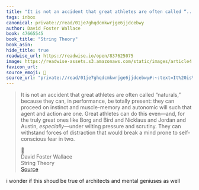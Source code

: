 ```yaml
---
title: "It is not an accident that great athletes are often called “..."
tags: inbox
canonical: private://read/01je7ghqdcmkwrjge6jjdcebwy
author: David Foster Wallace
book: 47665545
book_title: "String Theory"
book_asin: 
hide_title: true
readwise_url: https://readwise.io/open/837625075
image: https://readwise-assets.s3.amazonaws.com/static/images/article4.6bc1851654a0.png
favicon_url: 
source_emoji: 📕
source_url: "private://read/01je7ghqdcmkwrjge6jjdcebwy#:~:text=It%20is%20not,fear%20in%20two."
---
```


> It is not an accident that great athletes are often called “naturals,” because they can, in performance, be totally present: they can proceed on instinct and muscle-memory and autonomic will such that agent and action are one. Great athletes can do this even—and, for the truly great ones like Borg and Bird and Nicklaus and Jordan and Austin, *especially*—under wilting pressure and scrutiny. They can withstand forces of distraction that would break a mind prone to self-conscious fear in two.
> <div class="quoteback-footer"><div class="quoteback-avatar"><span class="mini-emoji"> 📕</span></div><div class="quoteback-metadata"><div class="metadata-inner"><span style="display:none">FROM:</span><div aria-label="David Foster Wallace" class="quoteback-author"> David Foster Wallace</div><div aria-label="String Theory" class="quoteback-title"> String Theory</div></div></div><div class="quoteback-backlink"><a target="_blank" aria-label="go to the full text of this quotation" rel="noopener" href="private://read/01je7ghqdcmkwrjge6jjdcebwy#:~:text=It%20is%20not,fear%20in%20two." class="quoteback-arrow"> Source</a></div></div>

i wonder if this shoud be true of architects and mental geniuses as well